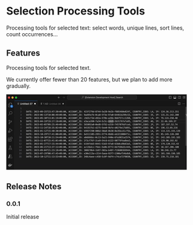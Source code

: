 # Selection Processing Tools

Processing tools for selected text: select words, unique lines, sort lines, count occurrences...

## Features

Processing tools for selected text.

We currently offer fewer than 20 features, but we plan to add more gradually.

![sample count occurrences](images/sample-count-occurrences.gif)

## Release Notes

### 0.0.1

Initial release
